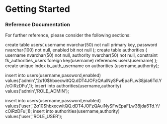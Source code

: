 # Getting Started

### Reference Documentation

For further reference, please consider the following sections:




create table users(
username nvarchar(50) not null primary key,
password nvarchar(100) not null,
enabled bit  not null
);
create table authorities (
username nvarchar(50) not null,
authority nvarchar(50) not null,
constraint fk_authorities_users foreign key(username) references users(username)
);
create unique index ix_auth_username on authorities (username,authority);

insert into users(username,password,enabled)
values('admin','$2a$10$hbxecwitQQ.dDT4JOFzQAulNySFwEpaFLw38jda6Td.Y/cOiRzDFu',1);
insert into authorities(username,authority)
values('admin','ROLE_ADMIN');

insert into users(username,password,enabled)
values('user','$2a$10$hbxecwitQQ.dDT4JOFzQAulNySFwEpaFLw38jda6Td.Y/cOiRzDFu',1);
insert into authorities(username,authority)
values('user','ROLE_USER');


